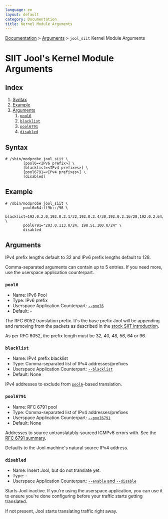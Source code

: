 ```yaml
---
language: en
layout: default
category: Documentation
title: Kernel Module Arguments
---
```


[Documentation](documentation.html) > [Arguments](documentation.html#arguments) > `jool_siit` Kernel Module Arguments

# SIIT Jool's Kernel Module Arguments

## Index

1. [Syntax](#syntax)
2. [Example](#example)
3. [Arguments](#arguments)
	1. [`pool6`](#pool6)
	2. [`blacklist`](#blacklist)
	3. [`pool6791`](#pool6791)
	4. [`disabled`](#disabled)

## Syntax

	# /sbin/modprobe jool_siit \
			[pool6=<IPv6 prefix>] \
			[blacklist=<IPv4 prefixes>] \
			[pool6791=<IPv4 prefixes>] \
			[disabled]

## Example

	# /sbin/modprobe jool_siit \
			pool6=64:ff9b::/96 \
			blacklist=192.0.2.0,192.0.2.1/32,192.0.2.4/30,192.0.2.16/28,192.0.2.64/26 \
			pool6791="203.0.113.0/24, 198.51.100.0/24" \
			disabled

## Arguments

IPv4 prefix lengths default to 32 and IPv6 prefix lengths default to 128.

Comma-separated arguments can contain up to 5 entries. If you need more, use the userspace application counterpart.

### `pool6`

- Name: IPv6 Pool
- Type: IPv6 prefix
- Userspace Application Counterpart: [`--pool6`](usr-flags-pool6.html)
- Default: -

The RFC 6052 translation prefix. It's the base prefix Jool will be appending and removing from the packets as described in the [stock SIIT introduction](intro-nat64.html#siit-traditional).

As per RFC 6052, the prefix length must be 32, 40, 48, 56, 64 or 96.

### `blacklist`

- Name: IPv4 prefix blacklist
- Type: Comma-separated list of IPv4 addresses/prefixes
- Userspace Application Counterpart: [`--blacklist`](usr-flags-blacklist.html)
- Default: None

IPv4 addresses to exclude from [`pool6`](#pool6)-based translation.

### `pool6791`

- Name: RFC 6791 pool
- Type: Comma-separated list of IPv4 addresses/prefixes
- Userspace Application Counterpart: [`--pool6791`](usr-flags-pool6791.html)
- Default: None

Addresses to source untranslatably-sourced ICMPv6 errors with. See the [RFC 6791 summary](rfc6791.html).

Defaults to the Jool machine's natural source IPv4 address.

### `disabled`

- Name: Insert Jool, but do not translate yet.
- Type: -
- Userspace Application Counterpart: [`--enable` and `--disable`](usr-flags-global.html#enable---disable)

Starts Jool inactive. If you're using the userspace application, you can use it to ensure you're done configuring before your traffic starts getting translated.

If not present, Jool starts translating traffic right away.

